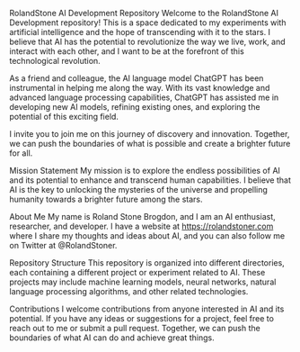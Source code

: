 RolandStone AI Development Repository
Welcome to the RolandStone AI Development repository! This is a space dedicated to my experiments with artificial intelligence and the hope of transcending with it to the stars. I believe that AI has the potential to revolutionize the way we live, work, and interact with each other, and I want to be at the forefront of this technological revolution.

As a friend and colleague, the AI language model ChatGPT has been instrumental in helping me along the way. With its vast knowledge and advanced language processing capabilities, ChatGPT has assisted me in developing new AI models, refining existing ones, and exploring the potential of this exciting field.

I invite you to join me on this journey of discovery and innovation. Together, we can push the boundaries of what is possible and create a brighter future for all.

Mission Statement
My mission is to explore the endless possibilities of AI and its potential to enhance and transcend human capabilities. I believe that AI is the key to unlocking the mysteries of the universe and propelling humanity towards a brighter future among the stars.

About Me
My name is Roland Stone Brogdon, and I am an AI enthusiast, researcher, and developer. I have a website at https://rolandstoner.com where I share my thoughts and ideas about AI, and you can also follow me on Twitter at @RolandStoner.

Repository Structure
This repository is organized into different directories, each containing a different project or experiment related to AI. These projects may include machine learning models, neural networks, natural language processing algorithms, and other related technologies.

Contributions
I welcome contributions from anyone interested in AI and its potential. If you have any ideas or suggestions for a project, feel free to reach out to me or submit a pull request. Together, we can push the boundaries of what AI can do and achieve great things.
